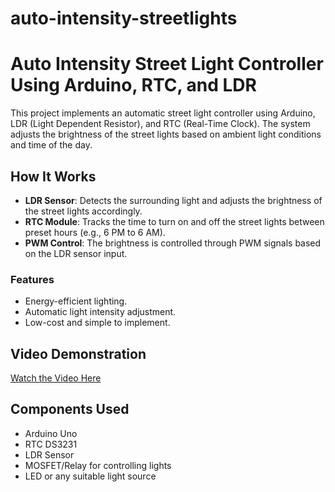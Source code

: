 # auto-intensity-streetlights

# Auto Intensity Street Light Controller Using Arduino, RTC, and LDR

This project implements an automatic street light controller using Arduino, LDR (Light Dependent Resistor), and RTC (Real-Time Clock). The system adjusts the brightness of the street lights based on ambient light conditions and time of the day.

## How It Works

- **LDR Sensor**: Detects the surrounding light and adjusts the brightness of the street lights accordingly.
- **RTC Module**: Tracks the time to turn on and off the street lights between preset hours (e.g., 6 PM to 6 AM).
- **PWM Control**: The brightness is controlled through PWM signals based on the LDR sensor input.

### Features
- Energy-efficient lighting.
- Automatic light intensity adjustment.
- Low-cost and simple to implement.

## Video Demonstration
[Watch the Video Here](<>)

## Components Used
- Arduino Uno
- RTC DS3231
- LDR Sensor
- MOSFET/Relay for controlling lights
- LED or any suitable light source

